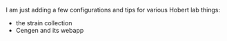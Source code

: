 I am just adding a few configurations and tips for various Hobert lab things: 
- the strain collection
- Cengen and its webapp
